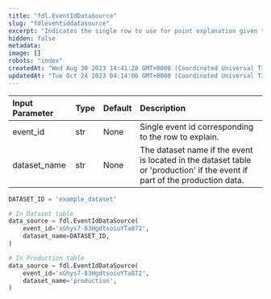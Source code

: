```yaml
---
title: "fdl.EventIdDataSource"
slug: "fdleventiddatasource"
excerpt: "Indicates the single row to use for point explanation given the Event ID."
hidden: false
metadata: 
image: []
robots: "index"
createdAt: "Wed Aug 30 2023 14:41:28 GMT+0000 (Coordinated Universal Time)"
updatedAt: "Tue Oct 24 2023 04:14:06 GMT+0000 (Coordinated Universal Time)"
---
```

| Input Parameter | Type | Default | Description                                                                                                                |
| :-------------- | :--- | :------ | :------------------------------------------------------------------------------------------------------------------------- |
| event_id        | str  | None    | Single event id corresponding to the row to explain.                                                                       |
| dataset_name    | str  | None    | The dataset name if the event is located in the dataset table or 'production' if the event if part of the production data. |



```python Usage
DATASET_ID = 'example_dataset'

# In Dataset table
data_source = fdl.EventIdDataSource(
    event_id='xGhys7-83HgdtsoiuYTa872',
  	dataset_name=DATASET_ID,
)

# In Production table
data_source = fdl.EventIdDataSource(
    event_id='xGhys7-83HgdtsoiuYTa872',
  	dataset_name='production',
)
```